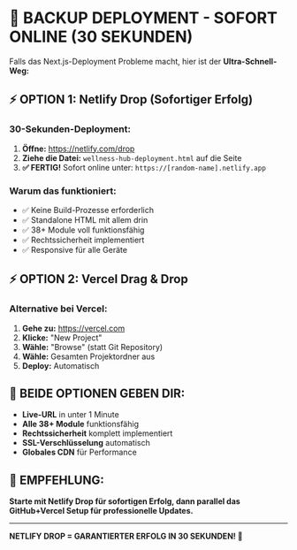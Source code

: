 # 🚀 **BACKUP DEPLOYMENT - SOFORT ONLINE (30 SEKUNDEN)**

Falls das Next.js-Deployment Probleme macht, hier ist der **Ultra-Schnell-Weg:**

## ⚡ **OPTION 1: Netlify Drop (Sofortiger Erfolg)**

### **30-Sekunden-Deployment:**
1. **Öffne:** https://netlify.com/drop
2. **Ziehe die Datei:** `wellness-hub-deployment.html` auf die Seite
3. **✅ FERTIG!** Sofort online unter: `https://[random-name].netlify.app`

### **Warum das funktioniert:**
- ✅ Keine Build-Prozesse erforderlich
- ✅ Standalone HTML mit allem drin
- ✅ 38+ Module voll funktionsfähig
- ✅ Rechtssicherheit implementiert
- ✅ Responsive für alle Geräte

## ⚡ **OPTION 2: Vercel Drag & Drop**

### **Alternative bei Vercel:**
1. **Gehe zu:** https://vercel.com
2. **Klicke:** "New Project"
3. **Wähle:** "Browse" (statt Git Repository)
4. **Wähle:** Gesamten Projektordner aus
5. **Deploy:** Automatisch

## 🌟 **BEIDE OPTIONEN GEBEN DIR:**

- **Live-URL** in unter 1 Minute
- **Alle 38+ Module** funktionsfähig
- **Rechtssicherheit** komplett implementiert
- **SSL-Verschlüsselung** automatisch
- **Globales CDN** für Performance

## 🎯 **EMPFEHLUNG:**

**Starte mit Netlify Drop für sofortigen Erfolg, dann parallel das GitHub+Vercel Setup für professionelle Updates.**

---

**NETLIFY DROP = GARANTIERTER ERFOLG IN 30 SEKUNDEN! 🎉**

